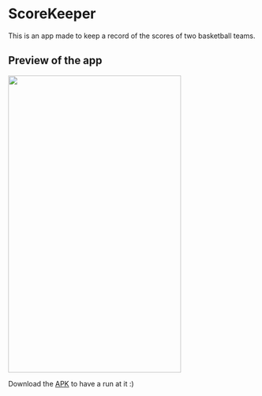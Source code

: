 # ScoreKeeper

This is an app made to keep a record of the scores of two basketball teams.

## Preview of the app

<img src="https://user-images.githubusercontent.com/66427936/123974378-3037e700-d9da-11eb-9f40-c052c481e190.jpeg" height="600" width="350">

Download the [APK](https://github.com/mitali-1703/ScoreKeeper/releases/download/latest/app-debug.apk) to have a run at it :)
